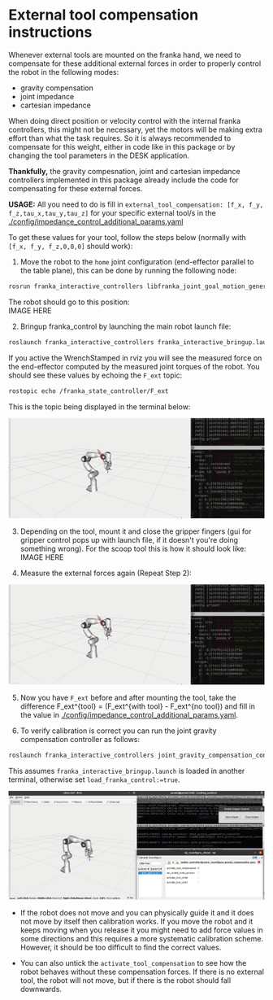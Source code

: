 # External tool compensation instructions

Whenever external tools are mounted on the franka hand, we need to compensate for these additional external forces in order to properly control the robot in the following modes:
- gravity compensation
- joint impedance
- cartesian impedance

When doing direct position or velocity control with the internal franka controllers, this might not be necessary, yet the motors will be making extra effort than what the task requires. So it is always recommended to compensate for this weight, either in code like in this package or by changing the tool parameters in the DESK application.

**Thankfully,**  the gravity compesnation, joint and cartesian impedance controllers implemented in this package already include the code for compensating for these external forces.  

**USAGE:** All you need to do is fill in ``external_tool_compensation: [f_x, f_y, f_z,tau_x,tau_y,tau_z]`` for your specific external tool/s in the [./config/impedance_control_additional_params.yaml](https://github.com/nbfigueroa/franka_interactive_controllers/blob/main/config/impedance_control_additional_params.yaml)

To get these values for your tool, follow the steps below (normally with ``[f_x, f_y, f_z,0,0,0]`` should work):

1. Move the robot to the ``home`` joint configuration (end-effector parallel to the table plane), this can be done by running the following node:
```bash
rosrun franka_interactive_controllers libfranka_joint_goal_motion_generator 1
```
The robot should go to this position:  
IMAGE HERE

2. Bringup franka_control by launching the main robot launch file:
```bash
roslaunch franka_interactive_controllers franka_interactive_bringup.launch
```

If you active the WrenchStamped in rviz you will see the measured force on the end-effector computed by the measured joint torques of the robot. 
You should see these values by echoing the ``F_ext`` topic:
```bash
rostopic echo /franka_state_controller/F_ext
```
This is the topic being displayed in the terminal below:

  <p align="center">
    <img src="doc/img/external_tool_compensation_1.png" width="600x"> 
  </p>

3. Depending on the tool, mount it and close the gripper fingers (gui for gripper control pops up with launch file, if it doesn't you're doing something wrong). For the scoop tool this is how it should look like:
IMAGE HERE

4. Measure the external forces again (Repeat Step 2):

  <p align="center">
    <img src="doc/img/external_tool_compensation_1.png" width="600x"> 
  </p>


5. Now you have ``F_ext`` before and after mounting the tool, take the difference F_ext^{tool} = (F_ext^{with tool} - F_ext^{no tool}) and fill in the value in [./config/impedance_control_additional_params.yaml](https://github.com/nbfigueroa/franka_interactive_controllers/blob/main/config/impedance_control_additional_params.yaml).

6. To verify calibration is correct you can run the joint gravity compensation controller as follows:
```bash
roslaunch franka_interactive_controllers joint_gravity_compensation_controller.launch
```
This assumes ``franka_interactive_bringup.launch`` is loaded in another terminal, otherwise set ``load_franka_control:=true``.


  <p align="center">
    <img src="doc/img/franka_joint_gravity_compensation.png" width="600x"> 
  </p>

- If the robot does not move and you can physically guide it and it does not move by itself then calibration works. If you move the robot and it keeps moving when you release it you might need to add force values in some directions and this requires a more systematic calibration scheme. However, it should be too difficult to find the correct values. 

- You can also untick the ``activate_tool_compensation`` to see how the robot behaves without these compensation forces. If there is no external tool, the robot will not move, but if there is the robot should fall downwards. 

